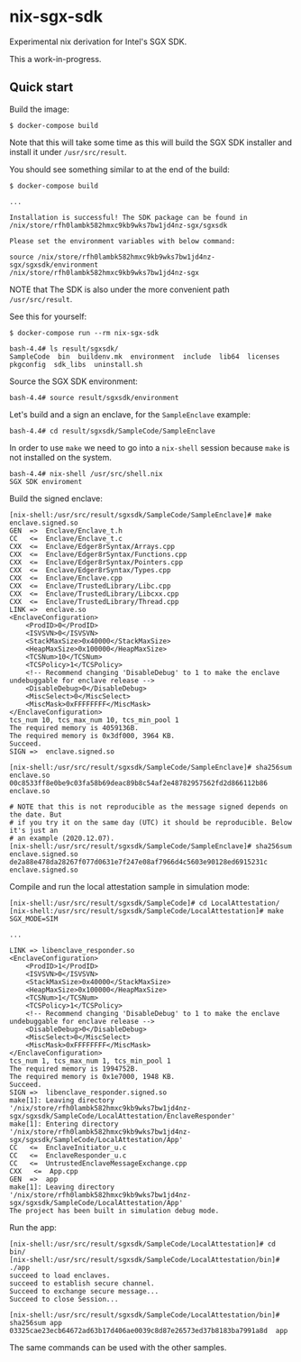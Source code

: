 # nix-sgx-sdk
Experimental nix derivation for Intel's SGX SDK.

This a work-in-progress.

## Quick start
Build the image:

```shell
$ docker-compose build
```

Note that this will take some time as this will build the SGX SDK installer
and install it under `/usr/src/result`.

You should see something similar to at the end of the build:

```shell
$ docker-compose build

...

Installation is successful! The SDK package can be found in /nix/store/rfh0lambk582hmxc9kb9wks7bw1jd4nz-sgx/sgxsdk

Please set the environment variables with below command:

source /nix/store/rfh0lambk582hmxc9kb9wks7bw1jd4nz-sgx/sgxsdk/environment
/nix/store/rfh0lambk582hmxc9kb9wks7bw1jd4nz-sgx
```

NOTE that The SDK is also under the more convenient path `/usr/src/result`.

See this for yourself:

```shell
$ docker-compose run --rm nix-sgx-sdk
```

```shell
bash-4.4# ls result/sgxsdk/
SampleCode  bin  buildenv.mk  environment  include  lib64  licenses  pkgconfig  sdk_libs  uninstall.sh
```

Source the SGX SDK environment:
```shell
bash-4.4# source result/sgxsdk/environment
```

Let's build and a sign an enclave, for the `SampleEnclave` example:

```shell
bash-4.4# cd result/sgxsdk/SampleCode/SampleEnclave
```

In order to use `make` we need to go into a `nix-shell` session because `make`
is not installed on the system.

```shell
bash-4.4# nix-shell /usr/src/shell.nix
SGX SDK enviroment
```

Build the signed enclave:

```
[nix-shell:/usr/src/result/sgxsdk/SampleCode/SampleEnclave]# make enclave.signed.so
GEN  =>  Enclave/Enclave_t.h
CC   <=  Enclave/Enclave_t.c
CXX  <=  Enclave/Edger8rSyntax/Arrays.cpp
CXX  <=  Enclave/Edger8rSyntax/Functions.cpp
CXX  <=  Enclave/Edger8rSyntax/Pointers.cpp
CXX  <=  Enclave/Edger8rSyntax/Types.cpp
CXX  <=  Enclave/Enclave.cpp
CXX  <=  Enclave/TrustedLibrary/Libc.cpp
CXX  <=  Enclave/TrustedLibrary/Libcxx.cpp
CXX  <=  Enclave/TrustedLibrary/Thread.cpp
LINK =>  enclave.so
<EnclaveConfiguration>
    <ProdID>0</ProdID>
    <ISVSVN>0</ISVSVN>
    <StackMaxSize>0x40000</StackMaxSize>
    <HeapMaxSize>0x100000</HeapMaxSize>
    <TCSNum>10</TCSNum>
    <TCSPolicy>1</TCSPolicy>
    <!-- Recommend changing 'DisableDebug' to 1 to make the enclave undebuggable for enclave release -->
    <DisableDebug>0</DisableDebug>
    <MiscSelect>0</MiscSelect>
    <MiscMask>0xFFFFFFFF</MiscMask>
</EnclaveConfiguration>
tcs_num 10, tcs_max_num 10, tcs_min_pool 1
The required memory is 4059136B.
The required memory is 0x3df000, 3964 KB.
Succeed.
SIGN =>  enclave.signed.so
```

```
[nix-shell:/usr/src/result/sgxsdk/SampleCode/SampleEnclave]# sha256sum enclave.so
00c8533ff8e0be9c03fa58b69deac89b8c54af2e48782957562fd2d866112b86  enclave.so

# NOTE that this is not reproducible as the message signed depends on the date. But
# if you try it on the same day (UTC) it should be reproducible. Below it's just an
# an example (2020.12.07).
[nix-shell:/usr/src/result/sgxsdk/SampleCode/SampleEnclave]# sha256sum enclave.signed.so
de2a88e478da28267f077d0631e7f247e08af7966d4c5603e90128ed6915231c  enclave.signed.so
```

Compile and run the local attestation sample in simulation mode:

```shell
[nix-shell:/usr/src/result/sgxsdk/SampleCode]# cd LocalAttestation/
[nix-shell:/usr/src/result/sgxsdk/SampleCode/LocalAttestation]# make SGX_MODE=SIM

...

LINK => libenclave_responder.so
<EnclaveConfiguration>
    <ProdID>1</ProdID>
    <ISVSVN>0</ISVSVN>
    <StackMaxSize>0x40000</StackMaxSize>
    <HeapMaxSize>0x100000</HeapMaxSize>
    <TCSNum>1</TCSNum>
    <TCSPolicy>1</TCSPolicy>
    <!-- Recommend changing 'DisableDebug' to 1 to make the enclave undebuggable for enclave release -->
    <DisableDebug>0</DisableDebug>
    <MiscSelect>0</MiscSelect>
    <MiscMask>0xFFFFFFFF</MiscMask>
</EnclaveConfiguration>
tcs_num 1, tcs_max_num 1, tcs_min_pool 1
The required memory is 1994752B.
The required memory is 0x1e7000, 1948 KB.
Succeed.
SIGN =>  libenclave_responder.signed.so
make[1]: Leaving directory '/nix/store/rfh0lambk582hmxc9kb9wks7bw1jd4nz-sgx/sgxsdk/SampleCode/LocalAttestation/EnclaveResponder'
make[1]: Entering directory '/nix/store/rfh0lambk582hmxc9kb9wks7bw1jd4nz-sgx/sgxsdk/SampleCode/LocalAttestation/App'
CC   <=  EnclaveInitiator_u.c
CC   <=  EnclaveResponder_u.c
CC   <=  UntrustedEnclaveMessageExchange.cpp
CXX   <=  App.cpp
GEN  =>  app
make[1]: Leaving directory '/nix/store/rfh0lambk582hmxc9kb9wks7bw1jd4nz-sgx/sgxsdk/SampleCode/LocalAttestation/App'
The project has been built in simulation debug mode.
```

Run the app:

```
[nix-shell:/usr/src/result/sgxsdk/SampleCode/LocalAttestation]# cd bin/
[nix-shell:/usr/src/result/sgxsdk/SampleCode/LocalAttestation/bin]# ./app
succeed to load enclaves.
succeed to establish secure channel.
Succeed to exchange secure message...
Succeed to close Session...
```

```
[nix-shell:/usr/src/result/sgxsdk/SampleCode/LocalAttestation/bin]# sha256sum app
03325cae23ecb64672ad63b17d406ae0039c8d87e26573ed37b8183ba7991a8d  app
```

The same commands can be used with the other samples.
